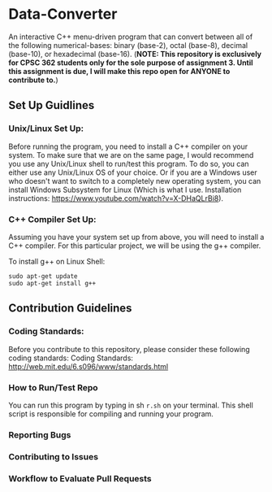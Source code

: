 # Data-Converter

An interactive C++ menu-driven program that can convert between all of the following numerical-bases: binary (base-2), octal (base-8), decimal (base-10), or hexadecimal (base-16). (**NOTE: This repository is exclusively for CPSC 362 students only for the sole purpose of assignment 3. Until this assignment is due, I will make this repo open for ANYONE to contribute to.**)

## Set Up Guidlines

### Unix/Linux Set Up:

Before running the program, you need to install a C++ compiler on your system. To make sure that we are on the same page, I would recommend you use any Unix/Linux shell to run/test this program. To do so, you can either use any Unix/Linux OS of your choice. Or if you are a Windows user who doesn't want to switch to a completely new operating system, you can install Windows Subsystem for Linux (Which is what I use. Installation instructions: https://www.youtube.com/watch?v=X-DHaQLrBi8).

### C++ Compiler Set Up:

Assuming you have your system set up from above, you will need to install a C++ compiler. For this particular project, we will be using the
g++ compiler.

To install g++ on Linux Shell:

```
sudo apt-get update
sudo apt-get install g++
```

## Contribution Guidelines

### Coding Standards:

Before you contribute to this repository, please consider these following coding standards:
Coding Standards: http://web.mit.edu/6.s096/www/standards.html

### How to Run/Test Repo

You can run this program by typing in sh `r.sh` on your terminal. This shell script is responsible for compiling
and running your program.

### Reporting Bugs

### Contributing to Issues

### Workflow to Evaluate Pull Requests
